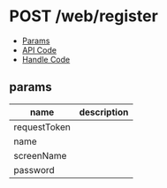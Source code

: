 # POST /web/register


- [Params](#params)
- [API Code](/src/endpoints/web/register.js)
- [Handle Code](/src/handlers/web/web/register.js)

## params


name|description
---|---
requestToken|
name|
screenName|
password|
